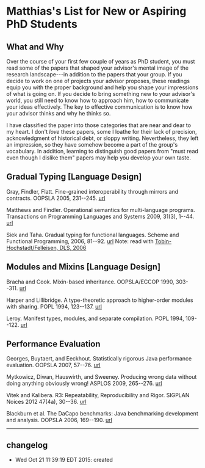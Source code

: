 # Matthias's List for New or Aspiring PhD Students

What and Why
------------

Over the course of your first few couple of years as PhD student, you must
read some of the papers that shaped your advisor's mental image of the
research landscape---in addition to the papers that your group. If you
decide to work on one of projects your advisor proposes, these readings
equip you with the proper background and help you shape your impressions of
what is going on. If you decide to bring something new to your advisor's
world, you still need to know how to approach him, how to communicate your
ideas effectively. The key to effective communication is to know how your
advisor thinks and why he thinks so. 

I have classified the paper into those categories that are near and dear to
my heart. I don't *love* these papers, some I loathe for their lack of
precision, acknowledgment of historical debt, or sloppy writing.
Nevertheless, they left an impression, so they have somehow become a part
of the group's vocabulary. In addition, learning to distinguish good papers
from "must read even though I dislike them" papers may help you develop
your own taste. 

Gradual Typing [Language Design]
--------------------------------

Gray, Findler, Flatt.
Fine-grained interoperability through mirrors and contracts.
OOPSLA 2005, 231--245. 
[url](http://dl.acm.org/citation.cfm?id=1094830)

Matthews and Findler. 
Operational semantics for multi-language programs. 
Transactions on Programming Languages and Systems 2009, 31(3), 1--44.
[url](http://dl.acm.org/citation.cfm?id=1498926.1498930&coll=DL&dl=ACM&CFID=723280388&CFTOKEN=84457028)

Siek and Taha. 
Gradual typing for functional languages. 
Scheme and Functional Programming, 2006, 81--92. 
[url](http://citeseerx.ist.psu.edu/viewdoc/summary?doi=10.1.1.61.8890)
Note: read with [Tobin-Hochstadt/Felleisen, DLS, 2006](http://dl.acm.org/citation.cfm?id=1176755)

Modules and Mixins [Language Design]
------------------------------------

Bracha and Cook.
Mixin-based inheritance.
OOPSLA/ECCOP 1990, 303--311. 
[url](http://dl.acm.org/citation.cfm?id=97982)

Harper and Lillibridge. 
A type-theoretic approach to higher-order modules with sharing. 
POPL 1994, 123--137.
[url](http://dl.acm.org/citation.cfm?id=174675.176927&coll=DL&dl=ACM&CFID=723280388&CFTOKEN=84457028)

Leroy. 
Manifest types, modules, and separate compilation. 
POPL 1994, 109--122.
[url](http://dl.acm.org/citation.cfm?id=174675.176926&coll=DL&dl=ACM&CFID=723280388&CFTOKEN=84457028)

Performance Evaluation 
----------------------

Georges, Buytaert, and Eeckhout.
Statistically rigorous Java performance evaluation.
OOPSLA 2007, 57--76.
[url](http://dl.acm.org/citation.cfm?id=1297033)

Mytkowicz, Diwan, Hauswirth, and Sweeney.
Producing wrong data without doing anything obviously wrong!
ASPLOS 2009, 265--276.
[url](http://dl.acm.org/citation.cfm?id=1508275)

Vitek and Kalibera.
R3: Repeatability, Reproducibility and Rigor.
SIGPLAN Noices 2012 47(4a), 30--36.
[url](http://dl.acm.org/citation.cfm?id=2442781)

Blackburn et al. 
The DaCapo benchmarks: Java benchmarking development and analysis.
OOPSLA 2006, 169--190.
[url](http://dl.acm.org/citation.cfm?id=1167488)

----
## changelog
* Wed Oct 21 11:39:19 EDT 2015: created 
